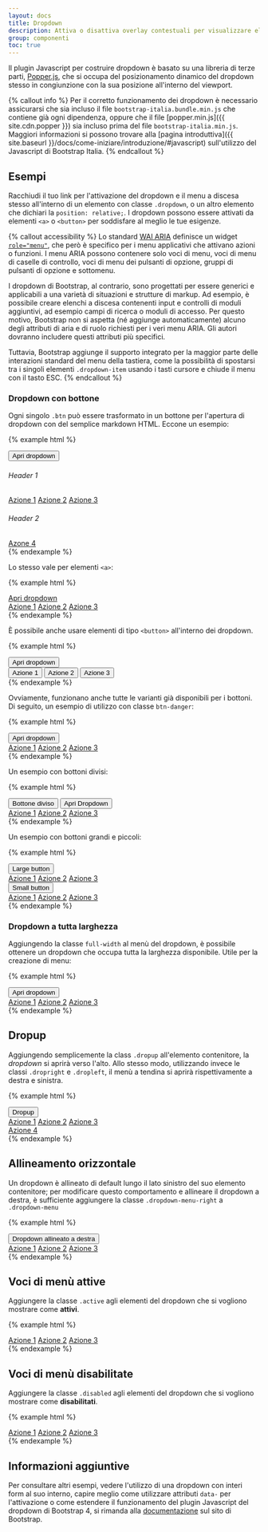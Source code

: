 ```yaml
---
layout: docs
title: Dropdown
description: Attiva o disattiva overlay contestuali per visualizzare elenchi di link e altro ancora con questi menù a tendina.
group: componenti
toc: true
---
```


Il plugin Javascript per costruire dropdown è basato su una libreria di terze parti, [Popper.js](https://popper.js.org/), che si occupa del posizionamento dinamico del dropdown stesso in congiunzione con la sua posizione all'interno del viewport.

{% callout info %}
Per il corretto funzionamento dei dropdown è necessario assicurarsi che sia incluso il file `bootstrap-italia.bundle.min.js` che contiene già ogni dipendenza, oppure che il file [popper.min.js]({{ site.cdn.popper }}) sia incluso prima del file `bootstrap-italia.min.js`. Maggiori informazioni si possono trovare alla [pagina introduttiva]({{ site.baseurl }}/docs/come-iniziare/introduzione/#javascript) sull'utilizzo del Javascript di Bootstrap Italia.
{% endcallout %}

## Esempi

Racchiudi il tuo link per l'attivazione del dropdown e il menu a discesa stesso all'interno di un elemento con classe `.dropdown`, o un altro elemento che dichiari la `position: relative;`. I dropdown possono essere attivati da elementi `<a>` o `<button>` per soddisfare al meglio le tue esigenze.

{% callout accessibility %}
Lo standard [WAI ARIA](https://www.w3.org/TR/wai-aria/) definisce un widget [`role="menu"`](https://www.w3.org/TR/wai-aria/roles#menu), che però è specifico per i menu applicativi che attivano azioni o funzioni. I menu ARIA possono contenere solo voci di menu, voci di menu di caselle di controllo, voci di menu dei pulsanti di opzione, gruppi di pulsanti di opzione e sottomenu.

I dropdown di Bootstrap, al contrario, sono progettati per essere generici e applicabili a una varietà di situazioni e strutture di markup. Ad esempio, è possibile creare elenchi a discesa contenenti input e controlli di moduli aggiuntivi, ad esempio campi di ricerca o moduli di accesso. Per questo motivo, Bootstrap non si aspetta (né aggiunge automaticamente) alcuno degli attributi di aria e di ruolo richiesti per i veri menu ARIA. Gli autori dovranno includere questi attributi più specifici.

Tuttavia, Bootstrap aggiunge il supporto integrato per la maggior parte delle interazioni standard del menu della tastiera, come la possibilità di spostarsi tra i singoli elementi `.dropdown-item` usando i tasti cursore e chiude il menu con il tasto ESC.
{% endcallout %}

### Dropdown con bottone

Ogni singolo `.btn` può essere trasformato in un bottone per l'apertura di dropdown con del semplice markdown HTML. Eccone un esempio:

{% example html %}
<div class="dropdown">
  <button class="btn btn-secondary dropdown-toggle" type="button" id="dropdownMenuButton" data-toggle="dropdown" aria-haspopup="true" aria-expanded="false">
    Apri dropdown
  </button>
  <div class="dropdown-menu" aria-labelledby="dropdownMenuButton">
    <h6 class="dropdown-header">Header 1</h6>
    <a class="dropdown-item" href="#">Azione 1</a>
    <a class="dropdown-item" href="#">Azione 2</a>
    <a class="dropdown-item" href="#">Azione 3</a>
    <div class="dropdown-divider"></div>
    <h6 class="dropdown-header">Header 2</h6>
    <a class="dropdown-item" href="#">Azone 4</a>
  </div>
</div>
{% endexample %}

Lo stesso vale per elementi `<a>`:

{% example html %}
<div class="dropdown show">
  <a class="btn btn-secondary dropdown-toggle" href="#" role="button" id="dropdownMenuLink" data-toggle="dropdown" aria-haspopup="true" aria-expanded="false">
    Apri dropdown
  </a>
  <div class="dropdown-menu" aria-labelledby="dropdownMenuLink">
    <a class="dropdown-item" href="#">Azione 1</a>
    <a class="dropdown-item" href="#">Azione 2</a>
    <a class="dropdown-item" href="#">Azione 3</a>
  </div>
</div>
{% endexample %}

È possibile anche usare elementi di tipo `<button>` all'interno dei dropdown.

{% example html %}
<div class="dropdown">
  <button class="btn btn-secondary dropdown-toggle" type="button" id="dropdownMenu2" data-toggle="dropdown" aria-haspopup="true" aria-expanded="false">
    Apri dropdown
  </button>
  <div class="dropdown-menu" aria-labelledby="dropdownMenu2">
    <button class="dropdown-item" type="button">Azione 1</button>
    <button class="dropdown-item" type="button">Azione 2</button>
    <button class="dropdown-item" type="button">Azione 3</button>
  </div>
</div>
{% endexample %}

Ovviamente, funzionano anche tutte le varianti già disponibili per i bottoni. Di seguito, un esempio di utilizzo con classe `btn-danger`:

{% example html %}
<div class="btn-group">
  <button type="button" class="btn btn-danger dropdown-toggle" data-toggle="dropdown" aria-haspopup="true" aria-expanded="false">
    Apri dropdown
  </button>
  <div class="dropdown-menu">
    <a class="dropdown-item" href="#">Azione 1</a>
    <a class="dropdown-item" href="#">Azione 2</a>
    <a class="dropdown-item" href="#">Azione 3</a>
  </div>
</div>
{% endexample %}

Un esempio con bottoni divisi:

{% example html %}
<div class="btn-group">
  <button type="button" class="btn btn-secondary">Bottone diviso</button>
  <button type="button" class="btn btn-secondary dropdown-toggle dropdown-toggle-split" data-toggle="dropdown" aria-haspopup="true" aria-expanded="false">
    <span class="sr-only">Apri Dropdown</span>
  </button>
  <div class="dropdown-menu">
    <a class="dropdown-item" href="#">Azione 1</a>
    <a class="dropdown-item" href="#">Azione 2</a>
    <a class="dropdown-item" href="#">Azione 3</a>
  </div>
</div>
{% endexample %}

Un esempio con bottoni grandi e piccoli:

{% example html %}
<div class="btn-group">
  <button class="btn btn-secondary btn-lg dropdown-toggle" type="button" data-toggle="dropdown" aria-haspopup="true" aria-expanded="false">
    Large button
  </button>
  <div class="dropdown-menu">
    <a class="dropdown-item" href="#">Azione 1</a>
    <a class="dropdown-item" href="#">Azione 2</a>
    <a class="dropdown-item" href="#">Azione 3</a>
  </div>
</div>
<div class="btn-group">
  <button class="btn btn-secondary btn-sm dropdown-toggle" type="button" data-toggle="dropdown" aria-haspopup="true" aria-expanded="false">
    Small button
  </button>
  <div class="dropdown-menu">
    <a class="dropdown-item" href="#">Azione 1</a>
    <a class="dropdown-item" href="#">Azione 2</a>
    <a class="dropdown-item" href="#">Azione 3</a>
  </div>
</div>
{% endexample %}

### Dropdown a tutta larghezza

Aggiungendo la classe `full-width` al menù del dropdown, è possibile ottenere un dropdown che occupa tutta la larghezza disponibile. Utile per la creazione di menu:

{% example html %}
<div class="dropdown">
  <button class="btn btn-secondary dropdown-toggle" type="button" id="dropdownMenuButton" data-toggle="dropdown" aria-haspopup="true" aria-expanded="false">
    Apri dropdown
  </button>
  <div class="dropdown-menu full-width" aria-labelledby="dropdownMenuButton">
      <a class="dropdown-item" href="#">Azione 1</a>
      <a class="dropdown-item" href="#">Azione 2</a>
      <a class="dropdown-item" href="#">Azione 3</a>
  </div>
</div>
{% endexample %}

## Dropup

Aggiungendo semplicemente la class `.dropup` all'elemento contenitore, la _dropdown_ si aprirà verso l'alto. Allo stesso modo, utilizzando invece le classi `.dropright` e `.dropleft`, il menù a tendina si aprirà rispettivamente a destra e sinistra.

{% example html %}
<div class="btn-group dropup">
  <button type="button" class="btn btn-secondary dropdown-toggle" data-toggle="dropdown" aria-haspopup="true" aria-expanded="false">
    Dropup
  </button>
  <div class="dropdown-menu">
    <a class="dropdown-item" href="#">Azione 1</a>
    <a class="dropdown-item" href="#">Azione 2</a>
    <a class="dropdown-item" href="#">Azione 3</a>
    <div class="dropdown-divider"></div>
    <a class="dropdown-item" href="#">Azione 4</a>
  </div>
</div>
{% endexample %}

## Allineamento orizzontale

Un dropdown è allineato di default lungo il lato sinistro del suo elemento contenitore; per modificare questo comportamento e allineare il dropdown a destra, è sufficiente aggiungere la classe `.dropdown-menu-right` a `.dropdown-menu`

{% example html %}
<div class="btn-group">
  <button type="button" class="btn btn-secondary dropdown-toggle" data-toggle="dropdown" aria-haspopup="true" aria-expanded="false">
    Dropdown allineato a destra
  </button>
  <div class="dropdown-menu dropdown-menu-right">
    <a class="dropdown-item" href="#">Azione 1</a>
    <a class="dropdown-item" href="#">Azione 2</a>
    <a class="dropdown-item" href="#">Azione 3</a>
  </div>
</div>
{% endexample %}

## Voci di menù attive

Aggiungere la classe `.active` agli elementi del dropdown che si vogliono mostrare come **attivi**.

{% example html %}
<div class="dropdown-menu">
  <a class="dropdown-item" href="#">Azione 1</a>
  <a class="dropdown-item active" href="#">Azione 2</a>
  <a class="dropdown-item" href="#">Azione 3</a>
</div>
{% endexample %}

## Voci di menù disabilitate

Aggiungere la classe `.disabled` agli elementi del dropdown che si vogliono mostrare come **disabilitati**.

{% example html %}
<div class="dropdown-menu">
  <a class="dropdown-item" href="#">Azione 1</a>
  <a class="dropdown-item disabled" href="#">Azione 2</a>
  <a class="dropdown-item" href="#">Azione 3</a>
</div>
{% endexample %}

## Informazioni aggiuntive

Per consultare altri esempi, vedere l'utilizzo di una dropdown con interi form al suo interno, capire meglio come utilizzare attributi `data-` per l'attivazione o come estendere il funzionamento del plugin Javascript del dropdown di Bootstrap 4, si rimanda alla [documentazione](https://getbootstrap.com/docs/4.0/components/dropdowns/) sul sito di Bootstrap.
